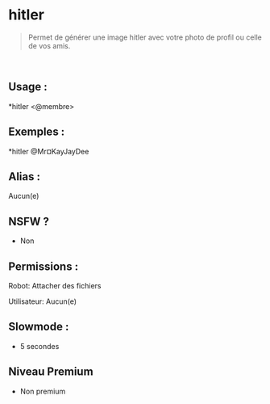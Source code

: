 # hitler

> Permet de générer une image hitler avec votre photo de profil ou celle de vos amis.

<br>

## Usage :

*hitler <@membre>

## Exemples :

*hitler @Mr¤KayJayDee

## Alias :

Aucun(e)

## NSFW ?

- Non

## Permissions :

Robot: Attacher des fichiers
<br>

Utilisateur: Aucun(e)

## Slowmode :

- 5 secondes

## Niveau Premium

- Non premium